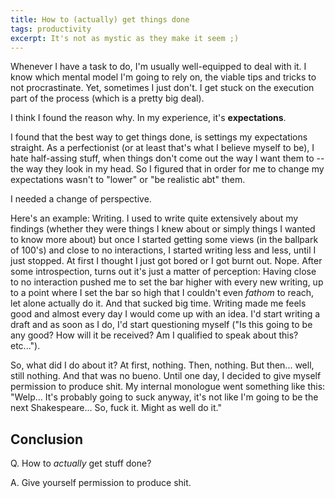 ```yaml
---
title: How to (actually) get things done
tags: productivity
excerpt: It's not as mystic as they make it seem ;)
---
```


Whenever I have a task to do, I'm usually well-equipped to deal with it. I know which mental model I'm going to rely on, the viable tips and tricks to not procrastinate. Yet, sometimes I just don't. I get stuck on the execution part of the process (which is a pretty big deal).

I think I found the reason why. In my experience, it's **expectations**.

I found that the best way to get things done, is settings my expectations straight. As a perfectionist (or at least that's what I believe myself to be), I hate half-assing stuff, when things don't come out the way I want them to -- the way they look in my head. So I figured that in order for me to change my expectations wasn't to "lower" or "be realistic abt" them.

I needed a change of perspective.

Here's an example: Writing. I used to write quite extensively about my findings (whether they were things I knew about or simply things I wanted to know more about) but once I started getting some views (in the ballpark of 100's) and close to no interactions, I started writing less and less, until I just stopped. At first I thought I just got bored or I got burnt out. Nope. After some introspection, turns out it's just a matter of perception: Having close to no interaction pushed me to set the bar higher with every new writing, up to a point where I set the bar so high that I couldn't even _fathom_ to reach, let alone actually do it. And that sucked big time. Writing made me feels good and almost every day I would come up with an idea. I'd start writing a draft and as soon as I do, I'd start questioning myself ("Is this going to be any good? How will it be received? Am I qualified to speak about this? etc...").

So, what did I do about it? At first, nothing. Then, nothing. But then... well, still nothing. And that was no bueno. Until one day, I decided to give myself permission to produce shit. My internal monologue went something like this: "Welp... It's probably going to suck anyway, it's not like I'm going to be the next Shakespeare... So, fuck it. Might as well do it."

## Conclusion

Q. How to _actually_ get stuff done?

A. Give yourself permission to produce shit.
